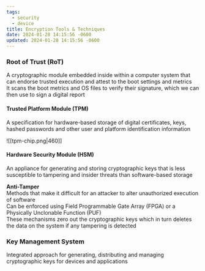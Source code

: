 ```yaml
---
tags:
  - security
  - device
title: Encryption Tools & Techniques
date: 2024-01-28 14:15:56 -0600
updated: 2024-01-28 14:15:56 -0600
---
```


### Root of Trust (RoT)
A cryptographic module embedded inside within a computer system that can endorse trusted execution and attest to the boot settings and metrics  
It scans the boot metrics and OS files to verify their signature, which we can then use to sign a digital report

#### Trusted Platform Module (TPM)  
A specification for hardware-based storage of digital certificates, keys, hashed passwords and other user and platform identification information

![[tpm-chip.png|460]]

#### Hardware Security Module (HSM)
An appliance for generating and storing cryptographic keys that is less susceptible to tampering and insider threats than software-based storage

**Anti-Tamper**  
Methods that make it difficult for an attacker to alter unauthorized execution of software  
Can be enforced using Field Programmable Gate Array (FPGA) or a Physically Unclonable Function (PUF)  
These mechanisms zero out the cryptographic keys which in turn deletes the data on the system if any tampering is detected

### Key Management System
Integrated approach for generating, distributing and managing cryptographic keys for devices and applications
